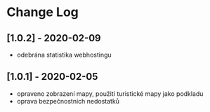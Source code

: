 # Change Log

## [1.0.2] - 2020-02-09
- odebrána statistika webhostingu

## [1.0.1] - 2020-02-05
- opraveno zobrazení mapy, použití turistické mapy jako podkladu
- oprava bezpečnostních nedostatků
